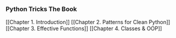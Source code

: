 ### Python Tricks  The Book 
[[Chapter 1. Introduction]]
[[Chapter 2. Patterns for Clean Python]]
[[Chapter 3. Effective Functions]]
[[Chapter 4. Classes & OOP]]

